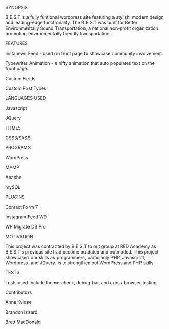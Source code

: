 SYNOPSIS

B.E.S.T is a fully funtional wordpress site featuring a stylish, modern design and leading-edge functionality. The B.E.S.T was built for Better Environmentally Sound Transportation, a national non-profit organization promoting environmentally friendly transportation.

FEATURES

Instanews Feed - used on front page to showcase community involvement.

Typewriter Animation - a nifty animation that auto populates text on the
front page.

Custom Fields

Custom Post Types


LANGUAGES USED

Javascript

JQuery

HTML5

CSS3/SASS

PROGRAMS

WordPress

MAMP

Apache

mySQL

PLUGINS

Contact Form 7

Instagram Feed WD

WP Migrate DB Pro

MOTIVATION

This project was contracted by B.E.S.T to out group at RED Academy as B.E.S.T's previous site had become outdated and outmoded.  This project showcased our skills as programmers, particlarily PHP, Javascript, Wordpress, and JQuery.
is to strengthen out WordPress and PHP skills

TESTS

Tests used include theme-check, debug-bar, and cross-browser testing.

Contributors

Anna Kviese

Brandon Izzard

Brett MacDonald
